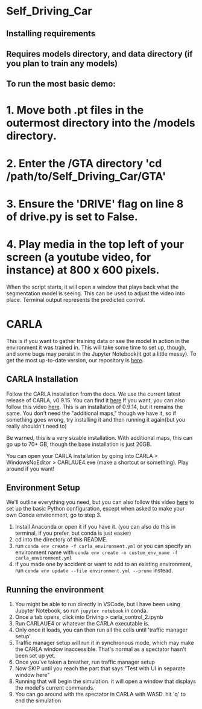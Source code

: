 # Self_Driving_Car

## Installing requirements

## Requires models directory, and data directory (if you plan to train any models)

## To run the most basic demo:

# 1. Move both .pt files in the outermost directory into the /models directory.

# 2. Enter the /GTA directory 'cd /path/to/Self_Driving_Car/GTA'

# 3. Ensure the 'DRIVE' flag on line 8 of drive.py is set to False.

# 4. Play media in the top left of your screen (a youtube video, for instance) at 800 x 600 pixels.

When the script starts, it will open a window that plays back what the segmentation model is seeing. This can be used to adjust the video into place. Terminal output represents the predicted control.

# CARLA

This is if you want to gather training data or see the model in action in the environment it was trained in. This will take some time to set up, though, and some bugs may persist in the Jupyter Notebook(it got a little messy).
To get the most up-to-date version, our repository is [here](https://github.com/henrynitzberg/Self_Driving_Car.git).

## CARLA Installation

Follow the CARLA installation from the docs. We use the current latest release of CARLA, v0.9.15. You can find it [here](https://github.com/carla-simulator/carla/blob/master/Docs/download.md)
If you want, you can also follow this video [here](https://www.youtube.com/watch?v=jIK9sanumuU). This is an installation of 0.9.14, but it remains the same. You don't need the "additional maps," though we have it, so if something goes wrong, try installing it and then running it again(but you really shouldn't need to)

Be warned, this is a very sizable installation. With additional maps, this can go up to 70+ GB, though the base installation is just 20GB.

You can open your CARLA installation by going into CARLA > WindowsNoEditor > CARLAUE4.exe (make a shortcut or something). Play around if you want!

## Environment Setup

We'll outline everything you need, but you can also follow this video [here](https://www.youtube.com/watch?v=zZ8s_qrKYGE) to set up the basic Python configuration, except when asked to make your own Conda environment, go to step 3.

1. Install Anaconda or open it if you have it. (you can also do this in terminal, if you prefer, but conda is just easier)
2. cd into the directory of this README.
3. run `conda env create -f carla_environment.yml` or you can specify an environment name with `conda env create -n custom_env_name -f carla_environment.yml`
4. if you made one by accident or want to add to an existing environment, run `conda env update --file environment.yml --prune` instead.

## Running the environment

1. You might be able to run directly in VSCode, but I have been using Jupyter Notebook, so run `jupyter notebook` in conda.
2. Once a tab opens, click into Driving > carla_control_2.ipynb
3. Run CARLAUE4 or whatever the CARLA executable is.
4. Only once it loads, you can then run all the cells until 'traffic manager setup'
5. Traffic manager setup will run it in synchronous mode, which may make the CARLA window inaccessible. That's normal as a spectator hasn't been set up yet.
6. Once you've taken a breather, run traffic manager setup
7. Now SKIP until you reach the part that says "Test with UI in separate window here"
8. Running that will begin the simulation. it will open a window that displays the model's current commands.
9. You can go around with the spectator in CARLA with WASD. hit 'q' to end the simulation
